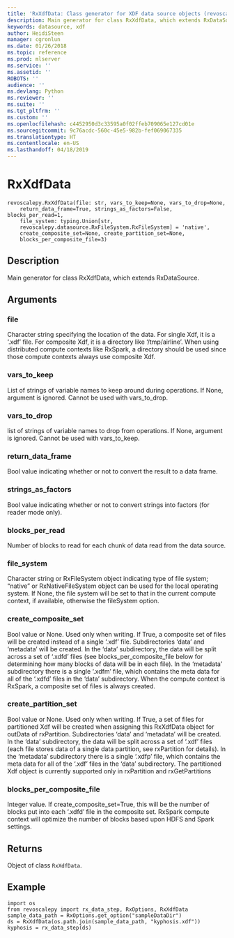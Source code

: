 ```yaml
---
title: 'RxXdfData: Class generator for XDF data source objects (revoscalepy)'
description: Main generator for class RxXdfData, which extends RxDataSource.
keywords: datasource, xdf
author: HeidiSteen
manager: cgronlun
ms.date: 01/26/2018
ms.topic: reference
ms.prod: mlserver
ms.service: ''
ms.assetid: ''
ROBOTS: ''
audience: ''
ms.devlang: Python
ms.reviewer: ''
ms.suite: ''
ms.tgt_pltfrm: ''
ms.custom: ''
ms.openlocfilehash: c4452950d3c33595a0f02ffeb709065e127cd01e
ms.sourcegitcommit: 9c76acdc-560c-45e5-982b-fef069067335
ms.translationtype: HT
ms.contentlocale: en-US
ms.lasthandoff: 04/18/2019
---
```

# <a name="rxxdfdata"></a>RxXdfData


 



```
revoscalepy.RxXdfData(file: str, vars_to_keep=None, vars_to_drop=None,
    return_data_frame=True, strings_as_factors=False, blocks_per_read=1,
    file_system: typing.Union[str,
    revoscalepy.datasource.RxFileSystem.RxFileSystem] = 'native',
    create_composite_set=None, create_partition_set=None,
    blocks_per_composite_file=3)
```





## <a name="description"></a>Description

Main generator for class RxXdfData, which extends RxDataSource.


## <a name="arguments"></a>Arguments


### <a name="file"></a>file

Character string specifying the location of the data. For single Xdf, it is a ‘.xdf’ file. For composite Xdf, it is a directory like ‘/tmp/airline’. When using distributed compute contexts like RxSpark, a directory should be used since those compute contexts always use composite Xdf.


### <a name="varstokeep"></a>vars_to_keep

List of strings of variable names to keep around during operations. If None, argument is ignored. Cannot be used with vars_to_drop.


### <a name="varstodrop"></a>vars_to_drop

list of strings of variable names to drop from operations. If None, argument is ignored. Cannot be used with vars_to_keep.


### <a name="returndataframe"></a>return_data_frame

Bool value indicating whether or not to convert the result to a data frame.


### <a name="stringsasfactors"></a>strings_as_factors

Bool value indicating whether or not to convert strings into factors (for reader mode only).


### <a name="blocksperread"></a>blocks_per_read

Number of blocks to read for each chunk of data read from the data source.


### <a name="filesystem"></a>file_system

Character string or RxFileSystem object indicating type of file system; “native” or RxNativeFileSystem object can be used for the local operating system. If None, the file system will be set to that in the current compute context, if available, otherwise the fileSystem option.


### <a name="createcompositeset"></a>create_composite_set

Bool value or None. Used only when writing.
If True, a composite set of files will be created instead of a single ‘.xdf’ file. Subdirectories ‘data’ and ‘metadata’ will be created. In the ‘data’ subdirectory, the data will be split across a set of ‘.xdfd’ files (see blocks_per_composite_file below for determining how many blocks of data will be in each file). In the ‘metadata’ subdirectory there is a single ‘.xdfm’ file, which contains the meta data for all of the ‘.xdfd’ files in the ‘data’ subdirectory. When the compute context is RxSpark, a composite set of files is always created.


### <a name="createpartitionset"></a>create_partition_set

Bool value or None. Used only when writing.
If True, a set of files for partitioned Xdf will be created when assigning this RxXdfData object for outData of rxPartition. Subdirectories ‘data’ and ‘metadata’ will be created. In the ‘data’ subdirectory, the data will be split across a set of ‘.xdf’ files (each file stores data of a single data partition, see rxPartition for details). In the ‘metadata’ subdirectory there is a single ‘.xdfp’ file, which contains the meta data for all of the ‘.xdf’ files in the ‘data’ subdirectory. The partitioned Xdf object is currently supported only in rxPartition and rxGetPartitions


### <a name="blockspercompositefile"></a>blocks_per_composite_file

Integer value. If create_composite_set=True, this will be the number of blocks put into each ‘.xdfd’ file in the composite set. RxSpark compute context will optimize the number of blocks based upon HDFS and Spark settings.


## <a name="returns"></a>Returns

Object of class `RxXdfData`.


## <a name="example"></a>Example



```
import os
from revoscalepy import rx_data_step, RxOptions, RxXdfData
sample_data_path = RxOptions.get_option("sampleDataDir")
ds = RxXdfData(os.path.join(sample_data_path, "kyphosis.xdf"))
kyphosis = rx_data_step(ds)
```

